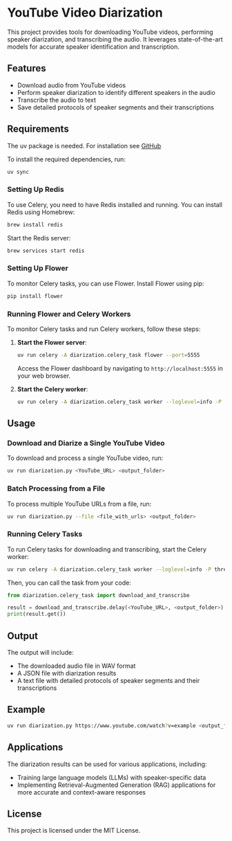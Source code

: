 # YouTube Video Diarization

This project provides tools for downloading YouTube videos, performing speaker diarization, and transcribing the audio. It leverages state-of-the-art models for accurate speaker identification and transcription.

## Features

- Download audio from YouTube videos
- Perform speaker diarization to identify different speakers in the audio
- Transcribe the audio to text
- Save detailed protocols of speaker segments and their transcriptions

## Requirements
The uv package is needed. For installation see [GitHub](https://github.com/astral-sh/uv)

To install the required dependencies, run:

```sh
uv sync
```

### Setting Up Redis

To use Celery, you need to have Redis installed and running. You can install Redis using Homebrew:

```sh
brew install redis
```

Start the Redis server:

```sh
brew services start redis
```

### Setting Up Flower

To monitor Celery tasks, you can use Flower. Install Flower using pip:

```sh
pip install flower
```

### Running Flower and Celery Workers

To monitor Celery tasks and run Celery workers, follow these steps:

1. **Start the Flower server**:
    ```sh
    uv run celery -A diarization.celery_task flower --port=5555
    ```

    Access the Flower dashboard by navigating to `http://localhost:5555` in your web browser.

2. **Start the Celery worker**:
    ```sh
    uv run celery -A diarization.celery_task worker --loglevel=info -P threads
    ```

## Usage

### Download and Diarize a Single YouTube Video

To download and process a single YouTube video, run:

```sh
uv run diarization.py <YouTube_URL> <output_folder>
```

### Batch Processing from a File

To process multiple YouTube URLs from a file, run:

```sh
uv run diarization.py --file <file_with_urls> <output_folder>
```

### Running Celery Tasks

To run Celery tasks for downloading and transcribing, start the Celery worker:

```sh
uv run celery -A diarization.celery_task worker --loglevel=info -P threads
```

Then, you can call the task from your code:

```python
from diarization.celery_task import download_and_transcribe

result = download_and_transcribe.delay(<YouTube_URL>, <output_folder>)
print(result.get())
```

## Output

The output will include:
- The downloaded audio file in WAV format
- A JSON file with diarization results
- A text file with detailed protocols of speaker segments and their transcriptions

## Example

```sh
uv run diarization.py https://www.youtube.com/watch?v=example <output_folder>
```

## Applications

The diarization results can be used for various applications, including:
- Training large language models (LLMs) with speaker-specific data
- Implementing Retrieval-Augmented Generation (RAG) applications for more accurate and context-aware responses

## License

This project is licensed under the MIT License.